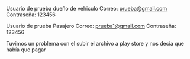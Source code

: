 Usuario de prueba dueño de vehiculo
Correo: prueba@gmail.com
Contraseña: 123456

Usuario de prueba Pasajero
Correo: prueba1@gmail.com
Contraseña: 123456

Tuvimos un problema con el subir el archivo a play store y nos decía que había que pagar
